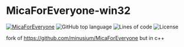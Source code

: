 # MicaForEveryone-win32 
  [![MicaForEveryone](https://github.com/rounk-ctrl/MicaForEveryone-win32/actions/workflows/msbuild.yml/badge.svg?branch=main)](https://github.com/rounk-ctrl/MicaForEveryone-win32/actions/workflows/msbuild.yml)
  ![GitHub top language](https://img.shields.io/github/languages/top/rounk-ctrl/MicaForEveryone-win32)
  ![Lines of code](https://img.shields.io/tokei/lines/github/rounk-ctrl/MicaForEveryone-win32)
  ![License](https://img.shields.io/github/license/rounk-ctrl/Micaforeveryone-win32)

fork of https://github.com/minusium/MicaForEveryone but in c++
